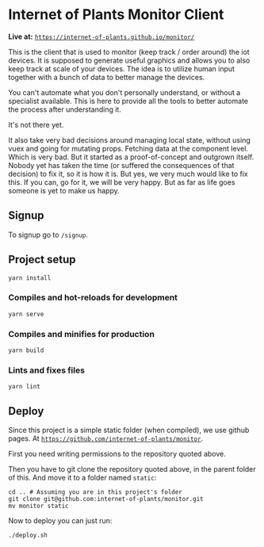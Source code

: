 # Internet of Plants Monitor Client

**Live at:** [`https://internet-of-plants.github.io/monitor/`](https://internet-of-plants.github.io/monitor/)

This is the client that is used to monitor (keep track / order around) the iot devices. It is supposed to generate useful graphics and allows you to also keep track at scale of your devices. The idea is to utilize human input together with a bunch of data to better manage the devices.

You can't automate what you don't personally understand, or without a specialist available. This is here to provide all the tools to better automate the process after understanding it.

It's not there yet.

It also take very bad decisions around managing local state, without using vuex and going for mutating props. Fetching data at the component level. Which is very bad. But it started as a proof-of-concept and outgrown itself. Nobody yet has taken the time (or suffered the consequences of that decision) to fix it, so it is how it is. But yes, we very much would like to fix this. If you can, go for it, we will be very happy. But as far as life goes someone is yet to make us happy.

## Signup

To signup go to `/signup`.

## Project setup
```
yarn install
```

### Compiles and hot-reloads for development
```
yarn serve
```

### Compiles and minifies for production
```
yarn build
```

### Lints and fixes files
```
yarn lint
```
## Deploy

Since this project is a simple static folder (when compiled), we use github pages. At [`https://github.com/internet-of-plants/monitor`](https://github.com/internet-of-plants/monitor/).

First you need writing permissions to the repository quoted above.

Then you have to git clone the repository quoted above, in the parent folder of this. And move it to a folder named `static`:

```
cd .. # Assuming you are in this project's folder
git clone git@github.com:internet-of-plants/monitor.git
mv monitor static
```

Now to deploy you can just run:

`./deploy.sh`
